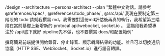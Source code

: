 /design --architecture --persona-architect  --plan "繁體中文對話。請參考 
@references/spec/ , @references/todo_phase/ , @src/api/  我現在要制定第三階段的 todo 請幫我撰寫 
md，我需要對這份md評估後再真的執行，我希望第三階段在當前基礎上新增新的 protocal api/webocket, 
socket.io 。 這階段我希望專注於 /api/底下就好 pipeline先不做，也不要撰寫 docs/和配置範例"

撰寫簡易前端提供開始錄音、停止錄音、顯示轉譯結果的功能。並且可以切換通訊協議（HTTP SSE、WebSocket、Socket.io）進行語音轉譯。